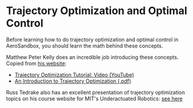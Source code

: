 # Trajectory Optimization and Optimal Control

Before learning how to do trajectory optimization and optimal control in AeroSandbox, you should learn the math behind these concepts.

Matthew Peter Kelly does an incredible job introducing these concepts. Copied from [his website](http://www.matthewpeterkelly.com/tutorials/trajectoryOptimization/index.html):

* [Trajectory Optimization Tutorial: Video (YouTube)](https://youtu.be/wlkRYMVUZTs)
* [An Introduction to Trajectory Optimization (.pdf)](https://epubs.siam.org/doi/10.1137/16M1062569)

Russ Tedrake also has an excellent presentation of trajectory optimization topics on his course website for MIT's Underactuated Robotics: [see here](http://underactuated.mit.edu/trajopt.html)